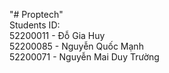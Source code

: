 "# Proptech"<br>
Students ID: <br>
52200011 - Đỗ Gia Huy <br>
52200085 - Nguyễn Quốc Mạnh <br>
52200071 - Nguyễn Mai Duy Trường <br>
